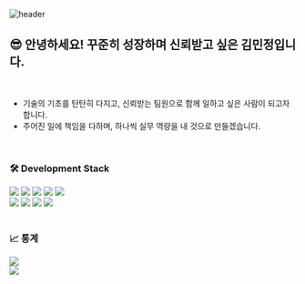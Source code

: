 ![header](https://capsule-render.vercel.app/api?type=waving&color=auto&height=300&section=header&text=Kim%20Min%20Jung&fontSize=90)
<div>
  <div>
  <h2>😎 안녕하세요! 꾸준히 성장하며 신뢰받고 싶은 김민정입니다. </h2>
  </div>
  <br>
  <div>
    <ul>
      <li>
        기술의 기초를 탄탄히 다지고, 신뢰받는 팀원으로 함께 일하고 싶은 사람이 되고자 합니다.
      </li>
        <li>
        주어진 일에 책임을 다하며, 하나씩 실무 역량을 내 것으로 만들겠습니다.
      </li>
    </ul>
  </div> 
</div>
<br>
<div>
  <h3>🛠 Development Stack</h3>
  <img src="https://img.shields.io/badge/java-007396?style=for-the-badge&logo=java&logoColor=white">
  <img src="https://img.shields.io/badge/javascript-F7DF1E?style=for-the-badge&logo=javascript&logoColor=black">
  <img src="https://img.shields.io/badge/jquery-0769AD?style=for-the-badge&logo=jquery&logoColor=white">
  <img src="https://img.shields.io/badge/oracle-F80000?style=for-the-badge&logo=oracle&logoColor=white">
  <img src="https://img.shields.io/badge/spring-6DB33F?style=for-the-badge&logo=spring&logoColor=white">
  <br>
  <img src="https://img.shields.io/badge/html5-E34F26?style=for-the-badge&logo=html5&logoColor=white">
  <img src="https://img.shields.io/badge/css-1572B6?style=for-the-badge&logo=css3&logoColor=white">
  <img src="https://img.shields.io/badge/bootstrap-7952B3?style=for-the-badge&logo=bootstrap&logoColor=white">
  <img src="https://img.shields.io/badge/github-181717?style=for-the-badge&logo=github&logoColor=white">


</div>
<br>
<div>
  <h3>📈 통계</h3>
  <img src="https://github-readme-stats.vercel.app/api?username=dandi0624&show_icons=true&bg_color=bfcbf9&title_color=ffffff&text_color=ffffff&icon_color=ffffff" />
  <br/>
  <img src="https://github-readme-stats.vercel.app/api/top-langs/?username=dandi0624&layout=compact" />
</div>

